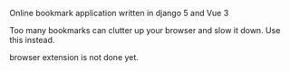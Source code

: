 Online bookmark application written in django 5 and Vue 3

Too many bookmarks can clutter up your browser and slow it down. Use this instead.

browser extension is not done yet.